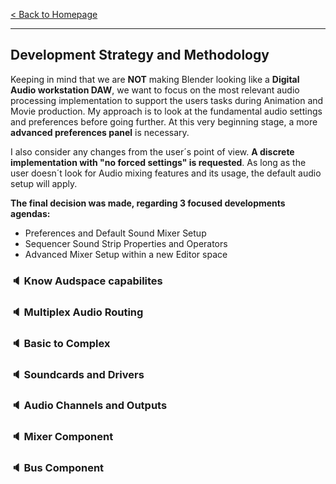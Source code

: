 [< Back to Homepage](/../..)

---

## Development Strategy and Methodology

Keeping in mind that we are **NOT** making Blender looking like a **Digital Audio workstation DAW**, we want to focus on the most relevant audio processing implementation to support the users tasks during Animation and Movie production. My approach is to look at the fundamental audio settings and preferences before going further. At this very beginning stage, a more **advanced preferences panel** is necessary. 

I also consider any changes from the user´s point of view. **A discrete implementation with "no forced settings" is requested**. As long as the user doesn´t look for Audio mixing features and its usage, the default audio setup will apply.

**The final decision was made, regarding 3 focused developments agendas:**
- Preferences and Default Sound Mixer Setup
- Sequencer Sound Strip Properties and Operators
- Advanced Mixer Setup within a new Editor space


### :speaker: Know Audspace capabilites

### :speaker: Multiplex Audio Routing

### :speaker: Basic to Complex

### :speaker: Soundcards and Drivers

### :speaker: Audio Channels and Outputs

### :speaker: Mixer Component

### :speaker: Bus Component
